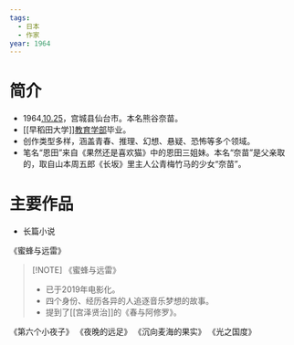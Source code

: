 ```yaml
---
tags:
  - 日本
  - 作家
year: 1964
---
```

# 简介

- 1964[.10.25](2024-10-25.md)，宫城县仙台市。本名熊谷奈苗。
- [[早稻田大学]][教育学部](教育学部.md)毕业。
- 创作类型多样，涵盖青春、推理、幻想、悬疑、恐怖等多个领域。
- 笔名“恩田”来自《果然还是喜欢猫》中的恩田三姐妹。本名“奈苗”是父亲取的，取自山本周五郎《长坂》里主人公青梅竹马的少女“奈苗”。
# 主要作品

- 长篇小说

《蜜蜂与远雷》

> [!NOTE] 《蜜蜂与远雷》
> - 已于2019年电影化。
> - 四个身份、经历各异的人追逐音乐梦想的故事。
> - 提到了[[宫泽贤治]]的《春与阿修罗》。

《第六个小夜子》
《夜晚的远足》
《沉向麦海的果实》
《光之国度》
